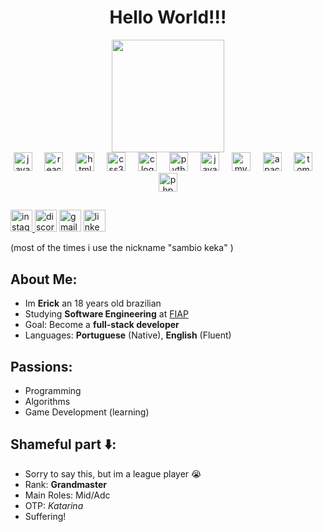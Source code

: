 <h1 align="center">Hello World!!!</h1>

<div align="center">
  <img height="180" src="https://i.pinimg.com/originals/16/95/1e/16951e2eb6f176328739e8862bfade8f.gif"  />
</div>

<div align="center">
  <img src="https://cdn.jsdelivr.net/gh/devicons/devicon/icons/javascript/javascript-original.svg" height="30" alt="javascript logo"  />
  <img width="12" />
  <img src="https://cdn.jsdelivr.net/gh/devicons/devicon/icons/react/react-original.svg" height="30" alt="react logo"  />
  <img width="12" />
  <img src="https://cdn.jsdelivr.net/gh/devicons/devicon/icons/html5/html5-original.svg" height="30" alt="html5 logo"  />
  <img width="12" />
  <img src="https://cdn.jsdelivr.net/gh/devicons/devicon/icons/css3/css3-original.svg" height="30" alt="css3 logo"  />
  <img width="12" />
  <img src="https://cdn.jsdelivr.net/gh/devicons/devicon/icons/c/c-original.svg" height="30" alt="c logo"  />
  <img width="12" />
  <img src="https://cdn.jsdelivr.net/gh/devicons/devicon/icons/python/python-original.svg" height="30" alt="python logo"  />
  <img width="12" />
  <img src="https://cdn.jsdelivr.net/gh/devicons/devicon/icons/java/java-original.svg" height="30" alt="java logo"  />
  <img width="12" />
  <img src="https://cdn.jsdelivr.net/gh/devicons/devicon/icons/mysql/mysql-original.svg" height="30" alt="mysql logo"  />
  <img width="12" />
  <img src="https://cdn.jsdelivr.net/gh/devicons/devicon/icons/apache/apache-original.svg" height="30" alt="apache logo"  />
  <img width="12" />
  <img src="https://cdn.jsdelivr.net/gh/devicons/devicon/icons/tomcat/tomcat-line-wordmark.svg" height="30" alt="tomcat logo"  />
  <img width="12" />
  <img src="https://cdn.jsdelivr.net/gh/devicons/devicon/icons/php/php-plain.svg" height="30" alt="php logo"  />
</div>

##

<div align="left">
  <a href="https://www.instagram.com/sambio_keka/" target="_blank">
    <img src="https://img.shields.io/static/v1?message=Instagram&logo=instagram&label=@sambiokeka&color=E4405F&logoColor=white&labelColor=E4505F&style=for-the-badge" height="35" alt="instagram logo"  />
  </a>
  <img src="https://img.shields.io/static/v1?message=Discord&logo=discord&label=sambiokeka&color=7289DA&logoColor=white&labelColor=9089DA&style=for-the-badge" height="35" alt="discord logo"  />
  <img src="https://img.shields.io/static/v1?message=Gmail&logo=gmail&label=yamassoli@gmail.com&color=D14836&logoColor=white&labelColor=D15836&style=for-the-badge" height="35" alt="gmail logo"  />
  <a href="https://www.linkedin.com/in/erick-jooji-b-7a3709339/" target="_blank">
    <img src="https://img.shields.io/static/v1?message=LinkedIn&logo=linkedin&label=Erick%20Jooji%20B.%20Yamashita&color=0077B5&logoColor=white&labelColor=0097B5&style=for-the-badge" height="35" alt="linkedin logo"  />
  </a>
</div>

(most of the times i use the nickname "sambio keka" )

## About Me:  
- Im **Erick** an 18 years old brazilian
- Studying **Software Engineering** at [FIAP](https://www.fiap.com.br/)  
- Goal: Become a **full-stack developer**
- Languages: **Portuguese** (Native), **English** (Fluent)

## Passions: 
- Programming
- Algorithms
- Game Development (learning)
  
## Shameful part ⬇️:
- Sorry to say this, but im a league player 😭
- Rank: **Grandmaster** 
- Main Roles: Mid/Adc
- OTP: *Katarina*  
- Suffering!
